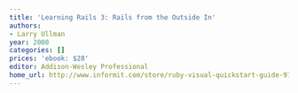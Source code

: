 ```yaml
---
title: 'Learning Rails 3: Rails from the Outside In'
authors:
- Larry Ullman
year: 2008
categories: []
prices: 'ebook: $28'
editor: Addison-Wesley Professional
home_url: http://www.informit.com/store/ruby-visual-quickstart-guide-9780321602565
---
```

